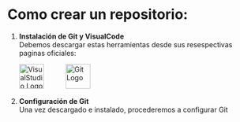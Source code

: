 # **Como crear un repositorio:**

1. **Instalación de Git y VisualCode**  
    Debemos descargar estas herramientas desde sus resespectivas paginas oficiales:    

    <div style="display: inline-block; margin-right: 40px;"> 
    <a href="https://code.visualstudio.com/"><img src="https://upload.wikimedia.org/wikipedia/commons/thumb/9/9a/Visual_Studio_Code_1.35_icon.svg/2048px-Visual_Studio_Code_1.35_icon.svg.png" alt="VisualStudio Logo" width="50" height="50" /></a></div>
    <a href="https://git-scm.com/downloads"><img src="https://assets.stickpng.com/images/5847f981cef1014c0b5e48be.png" alt="Git Logo" width="50" height="50" /></a>

2. **Configuración de Git**  
    Una vez descargado e instalado, procederemos a configurar Git